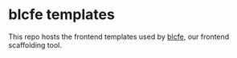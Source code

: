 blcfe templates
=================

This repo hosts the frontend templates used by [blcfe](https://github.com/bluelightcard/blcfe), our frontend scaffolding tool.